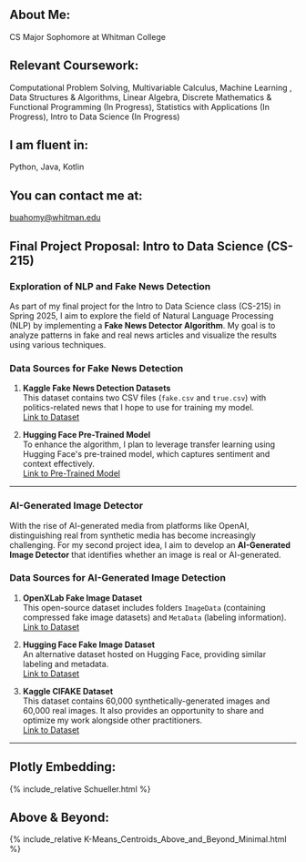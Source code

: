 
## About Me: 
CS Major Sophomore at Whitman College

## Relevant Coursework: 
Computational Problem Solving, Multivariable Calculus, Machine Learning , Data Structures &
Algorithms, Linear Algebra, Discrete Mathematics & Functional Programming (In Progress), Statistics with Applications (In Progress), Intro to Data Science (In Progress)

## I am fluent in: 
Python, Java, Kotlin

## You can contact me at: 
buahomy@whitman.edu


## **Final Project Proposal: Intro to Data Science (CS-215)**

### **Exploration of NLP and Fake News Detection**

As part of my final project for the Intro to Data Science class (CS-215) in Spring 2025, I aim to explore the field of Natural Language Processing (NLP) by implementing a **Fake News Detector Algorithm**. My goal is to analyze patterns in fake and real news articles and visualize the results using various techniques.

### **Data Sources for Fake News Detection**

1. **Kaggle Fake News Detection Datasets**  
   This dataset contains two CSV files (`fake.csv` and `true.csv`) with politics-related news that I hope to use for training my model.  
   [Link to Dataset](https://www.kaggle.com/datasets/emineyetm/fake-news-detection-datasets)

2. **Hugging Face Pre-Trained Model**  
   To enhance the algorithm, I plan to leverage transfer learning using Hugging Face's pre-trained model, which captures sentiment and context effectively.  
   [Link to Pre-Trained Model](https://huggingface.co/jy46604790/Fake-News-Bert-Detect)

---

### **AI-Generated Image Detector**

With the rise of AI-generated media from platforms like OpenAI, distinguishing real from synthetic media has become increasingly challenging. For my second project idea, I aim to develop an **AI-Generated Image Detector** that identifies whether an image is real or AI-generated. 

### **Data Sources for AI-Generated Image Detection**

1. **OpenXLab Fake Image Dataset**  
   This open-source dataset includes folders `ImageData` (containing compressed fake image datasets) and `MetaData` (labeling information).  
   [Link to Dataset](https://openxlab.org.cn/datasets/whlzy/FakeImageDataset/tree/main)

2. **Hugging Face Fake Image Dataset**  
   An alternative dataset hosted on Hugging Face, providing similar labeling and metadata.  
   [Link to Dataset](https://huggingface.co/datasets/InfImagine/FakeImageDataset/tree/main)

3. **Kaggle CIFAKE Dataset**  
   This dataset contains 60,000 synthetically-generated images and 60,000 real images. It also provides an opportunity to share and optimize my work alongside other practitioners.  
   [Link to Dataset](https://www.kaggle.com/datasets/birdy654/cifake-real-and-ai-generated-synthetic-images)
---

## Plotly Embedding: 
{% include_relative Schueller.html %}

## Above & Beyond: 
{% include_relative K-Means_Centroids_Above_and_Beyond_Minimal.html %}

